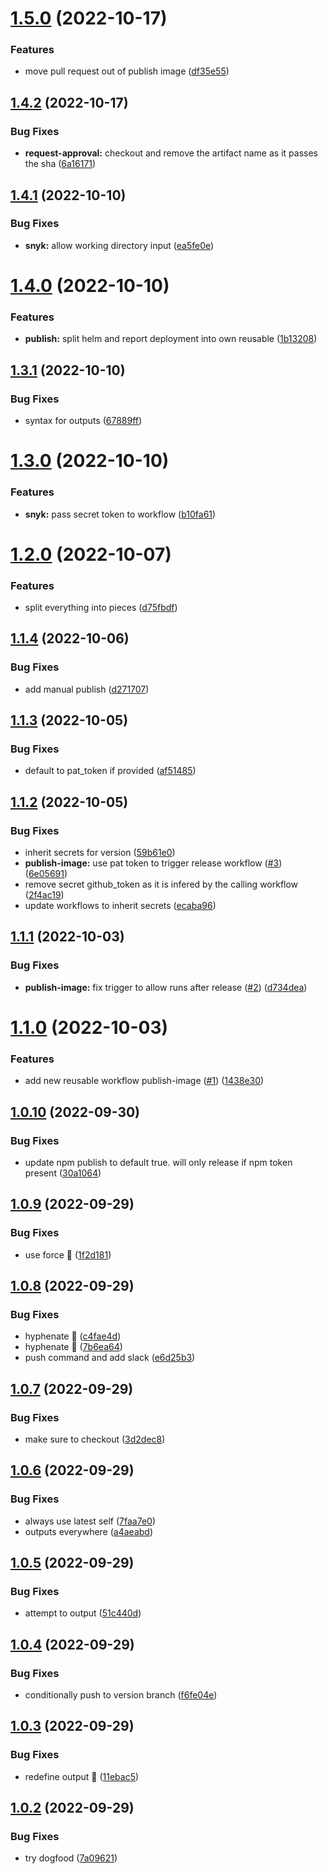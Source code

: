 # [1.5.0](https://github.com/stacc/github-workflow-actions/compare/v1.4.2...v1.5.0) (2022-10-17)


### Features

* move pull request out of publish image ([df35e55](https://github.com/stacc/github-workflow-actions/commit/df35e55cda684fb420337e6e1e166f7d32ecc5f3))

## [1.4.2](https://github.com/stacc/github-workflow-actions/compare/v1.4.1...v1.4.2) (2022-10-17)


### Bug Fixes

* **request-approval:** checkout and remove the artifact name as it passes the sha ([6a16171](https://github.com/stacc/github-workflow-actions/commit/6a161719038b5254f831cdf1c3d6c7b8336fcb44))

## [1.4.1](https://github.com/stacc/github-workflow-actions/compare/v1.4.0...v1.4.1) (2022-10-10)


### Bug Fixes

* **snyk:** allow working directory input ([ea5fe0e](https://github.com/stacc/github-workflow-actions/commit/ea5fe0e040547ee8badbce8c815eabe7f4c43062))

# [1.4.0](https://github.com/stacc/github-workflow-actions/compare/v1.3.1...v1.4.0) (2022-10-10)


### Features

* **publish:** split helm and report deployment into own reusable ([1b13208](https://github.com/stacc/github-workflow-actions/commit/1b132085bcdee9d43fa49b94da1322fea77d8a11))

## [1.3.1](https://github.com/stacc/github-workflow-actions/compare/v1.3.0...v1.3.1) (2022-10-10)


### Bug Fixes

* syntax for outputs ([67889ff](https://github.com/stacc/github-workflow-actions/commit/67889ff53c09f8ed217ae27695362d4ff94352fc))

# [1.3.0](https://github.com/stacc/github-workflow-actions/compare/v1.2.0...v1.3.0) (2022-10-10)


### Features

* **snyk:** pass secret token to workflow ([b10fa61](https://github.com/stacc/github-workflow-actions/commit/b10fa6108ba1fb4201818a3101e64c865937d603))

# [1.2.0](https://github.com/stacc/github-workflow-actions/compare/v1.1.4...v1.2.0) (2022-10-07)


### Features

* split everything into pieces ([d75fbdf](https://github.com/stacc/github-workflow-actions/commit/d75fbdff0085da4766f2bf06318049560b4b0e21))

## [1.1.4](https://github.com/stacc/github-workflow-actions/compare/v1.1.3...v1.1.4) (2022-10-06)


### Bug Fixes

* add manual publish ([d271707](https://github.com/stacc/github-workflow-actions/commit/d2717070d544cfa60d251c02013cd49a0c269dd4))

## [1.1.3](https://github.com/stacc/github-workflow-actions/compare/v1.1.2...v1.1.3) (2022-10-05)


### Bug Fixes

* default to pat_token if provided ([af51485](https://github.com/stacc/github-workflow-actions/commit/af5148574e8c4c75369e9933332fa02000e3e1ab))

## [1.1.2](https://github.com/stacc/github-workflow-actions/compare/v1.1.1...v1.1.2) (2022-10-05)


### Bug Fixes

* inherit secrets for version ([59b61e0](https://github.com/stacc/github-workflow-actions/commit/59b61e0ebc0a2d6262d36265b7b7d695bdcac3fb))
* **publish-image:** use pat token to trigger release workflow ([#3](https://github.com/stacc/github-workflow-actions/issues/3)) ([6e05691](https://github.com/stacc/github-workflow-actions/commit/6e05691615683be3a4e62347ad431ab5819da5c8))
* remove secret github_token as it is infered by the calling workflow ([2f4ac19](https://github.com/stacc/github-workflow-actions/commit/2f4ac19d3c6c545aaac2760b4700e7ea16d99a36))
* update workflows to inherit secrets ([ecaba96](https://github.com/stacc/github-workflow-actions/commit/ecaba96a3a6d17a2619819f7e38bdb7874449e84))

## [1.1.1](https://github.com/stacc/github-workflow-actions/compare/v1.1.0...v1.1.1) (2022-10-03)


### Bug Fixes

* **publish-image:** fix trigger to allow runs after release ([#2](https://github.com/stacc/github-workflow-actions/issues/2)) ([d734dea](https://github.com/stacc/github-workflow-actions/commit/d734dea565e4f171448ca392ca4c63afb3090eae))

# [1.1.0](https://github.com/stacc/github-workflow-actions/compare/v1.0.10...v1.1.0) (2022-10-03)


### Features

* add new reusable workflow publish-image ([#1](https://github.com/stacc/github-workflow-actions/issues/1)) ([1438e30](https://github.com/stacc/github-workflow-actions/commit/1438e30d552f332579fc3e2b1f134d7df37fe60e))

## [1.0.10](https://github.com/stacc/github-workflow-actions/compare/v1.0.9...v1.0.10) (2022-09-30)


### Bug Fixes

* update npm publish to default true. will only release if npm token present ([30a1064](https://github.com/stacc/github-workflow-actions/commit/30a1064842dbd8b8175480002da0800efb071784))

## [1.0.9](https://github.com/stacc/github-workflow-actions/compare/v1.0.8...v1.0.9) (2022-09-29)


### Bug Fixes

* use force 🦾 ([1f2d181](https://github.com/stacc/github-workflow-actions/commit/1f2d18171fbe8d07f4be1428cd30de9cfa71870f))

## [1.0.8](https://github.com/stacc/github-workflow-actions/compare/v1.0.7...v1.0.8) (2022-09-29)


### Bug Fixes

* hyphenate 🙈 ([c4fae4d](https://github.com/stacc/github-workflow-actions/commit/c4fae4d3cdfaedd5d81c2adf695af2156972f7ee))
* hyphenate 🙈 ([7b6ea64](https://github.com/stacc/github-workflow-actions/commit/7b6ea644c86bad2f4462807dc7f835f5e72263ae))
* push command and add slack ([e6d25b3](https://github.com/stacc/github-workflow-actions/commit/e6d25b35ea64eeb59c94644f38ec936768b96a92))

## [1.0.7](https://github.com/stacc/github-workflow-actions/compare/v1.0.6...v1.0.7) (2022-09-29)


### Bug Fixes

* make sure to checkout ([3d2dec8](https://github.com/stacc/github-workflow-actions/commit/3d2dec896e5ae2befc374731a4db98677472a691))

## [1.0.6](https://github.com/stacc/github-workflow-actions/compare/v1.0.5...v1.0.6) (2022-09-29)


### Bug Fixes

* always use latest self ([7faa7e0](https://github.com/stacc/github-workflow-actions/commit/7faa7e0b894a1921042baf0bc1c35fb900191ac3))
* outputs everywhere ([a4aeabd](https://github.com/stacc/github-workflow-actions/commit/a4aeabd66e500df17efc6dcd75c01a0a458e49a5))

## [1.0.5](https://github.com/stacc/github-workflow-actions/compare/v1.0.4...v1.0.5) (2022-09-29)


### Bug Fixes

* attempt to output ([51c440d](https://github.com/stacc/github-workflow-actions/commit/51c440d8278eca15bb3aed41e05649de4983ffcb))

## [1.0.4](https://github.com/stacc/github-workflow-actions/compare/v1.0.3...v1.0.4) (2022-09-29)


### Bug Fixes

* conditionally push to version branch ([f6fe04e](https://github.com/stacc/github-workflow-actions/commit/f6fe04ee05d2e15957512d1351ddfa88207b1eb5))

## [1.0.3](https://github.com/stacc/github-workflow-actions/compare/v1.0.2...v1.0.3) (2022-09-29)


### Bug Fixes

* redefine output 🙈 ([11ebac5](https://github.com/stacc/github-workflow-actions/commit/11ebac5be4d2a9638c9c0581e68e7f1a2d0c76ef))

## [1.0.2](https://github.com/stacc/github-workflow-actions/compare/v1.0.1...v1.0.2) (2022-09-29)


### Bug Fixes

* try dogfood ([7a09621](https://github.com/stacc/github-workflow-actions/commit/7a09621c11123d8ad1eb9754b6a068989d74b8be))
